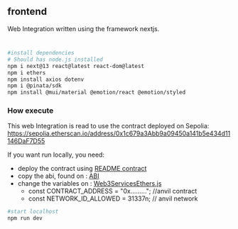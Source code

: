 ## frontend

Web Integration written using the framework nextjs.

#
```bash
#install dependencies
# Should has node.js installed
npm i next@13 react@latest react-dom@latest
npm i ethers
npm install axios dotenv
npm i @pinata/sdk
npm install @mui/material @emotion/react @emotion/styled
```

### How execute
This web Integration is read to use the contract deployed on Sepolia:
https://sepolia.etherscan.io/address/0x1c679a3Abb9a09450a141b5e434d11146DaF7D55

If you want run locally, you need:
- deploy the contract using [README contract](../contracts/README.md)
- copy the abi, found on : [ABI](../contracts/out/BlockStayNFT.sol/BlockStayNFT.json)
- change the variables on : [Web3ServicesEthers.js](src/services/Web3ServicesEthers.js)
    - const CONTRACT_ADDRESS = "0x........."; //anvil contract
    - const NETWORK_ID_ALLOWED =  31337n; // anvil network

```bash
#start localhost 
npm run dev
```
